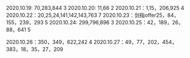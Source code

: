 2020.10.19: 70,283,844  3
2020.10.20: 11,66   2
2020.10.21：1,15，206,925   4
2020.10.22：20,25,24,141,142,143,763   7
2020.10.23：剑指offer25，84，155，239，293   5
2020.10.24: 299,796,896   3
2020.10.25：42，189，26，88，641   5

2020.10.26：350，349，622,242    4
2020.10.27：49，77，202，454，383，18，35，27，209
